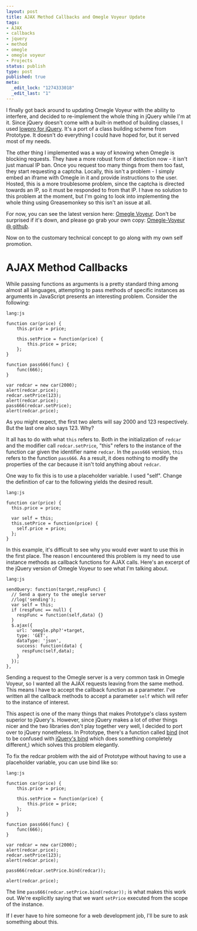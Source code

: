 ```yaml
--- 
layout: post
title: AJAX Method Callbacks and Omegle Voyeur Update
tags: 
- AJAX
- callbacks
- jquery
- method
- omegle
- omegle voyeur
- Projects
status: publish
type: post
published: true
meta: 
  _edit_lock: "1274333018"
  _edit_last: "1"
---
```

I finally got back around to updating Omegle Voyeur with the ability to 
interfere, and decided to re-implement the whole thing in jQuery while I'm at 
it. Since jQuery doesn't come with a built-in method of building classes, I used 
<a href="http://www.danwebb.net/2008/1/31/low-pro-for-jquery">lowpro for 
jQuery</a>. It's a port of a class building scheme from Prototype. It doesn't do 
everything I could have hoped for, but it served most of my needs.

The other thing I implemented was a way of knowing when Omegle is blocking 
requests. They have a more robust form of detection now - it isn't just manual 
IP ban. Once you request too many things from them too fast, they start 
requesting a captcha. Locally, this isn't a problem - I simply embed an iframe 
with Omegle in it and provide instructions to the user. Hosted, this is a more 
troublesome problem, since the captcha is directed towards an IP, so it must be 
responded to from that IP. I have no solution to this problem at the moment, but 
I'm going to look into implementing the whole thing using Greasemonkey so this 
isn't an issue at all.

For now, you can see the latest version here: <a 
href="http://jamie-wong.com/omegle/">Omegle Voyeur</a>. 
Don't be surprised if it's down, and please go grab your own copy: <a 
href="http://github.com/phleet/Omegle-Voyeur">Omegle-Voyeur @ github</a>.

Now on to the customary technical concept to go along with my own self promotion.

<h1>AJAX Method Callbacks</h1>
 While passing functions as arguments is a pretty standard thing among almost 
 all languages, attempting to pass methods of specific instances as arguments in 
 JavaScript presents an interesting problem. Consider the following:

    lang:js

    function car(price) {
        this.price = price;

        this.setPrice = function(price) {
            this.price = price;
        };
    }

    function pass666(func) {
        func(666);
    }

    var redcar = new car(2000);
    alert(redcar.price);
    redcar.setPrice(123);
    alert(redcar.price);
    pass666(redcar.setPrice);
    alert(redcar.price);

As you might expect, the first two alerts will say 2000 and 123 respectively. 
But the last one also says 123. Why?

It all has to do with what `this` refers to. Both in the initialization of 
`redcar` and the modifier call `redcar.setPrice`, "this" refers to the instance 
of the function car given the identifier name `redcar`. In the `pass666` 
version, `this` refers to the function `pass666`. As a result, it does nothing 
to modify the properties of the car because it isn't told anything about 
`redcar`.

One way to fix this is to use a placeholder variable. I used "self". Change the 
definition of car to the following yields the desired result.

    lang:js

    function car(price) {
      this.price = price;

      var self = this;
      this.setPrice = function(price) {
        self.price = price;
      };
    }

In this example, it's difficult to see why you would ever want to use this in 
the first place. The reason I encountered this problem is my need to use 
instance methods as callback functions for AJAX calls. Here's an excerpt of the 
jQuery version of Omegle Voyeur to see what I'm talking about.

    lang:js

    sendQuery: function(target,respFunc) {
      // Send a query to the omegle server
      //log('sending');
      var self = this;
      if (respFunc == null) {
        respFunc = function(self,data) {}
      }
      $.ajax({
        url: 'omegle.php?'+target,
        type: 'GET',
        dataType: 'json',
        success: function(data) {
          respFunc(self,data);
        }
      });
    },

Sending a request to the Omegle server is a very common task in Omegle Voyeur, 
so I wanted all the AJAX requests leaving from the same method. This means I 
have to accept the callback function as a parameter. I've written all the 
callback methods to accept a parameter `self` which will refer to the instance 
of interest.

This aspect is one of the many things that makes Prototype's class system 
superior to jQuery's. However, since jQuery makes a lot of other things nicer 
and the two libraries don't play together very well, I decided to port over to 
jQuery nonetheless. In Prototype, there's a function called <a 
href="http://www.prototypejs.org/api/function/bind">bind</a> (not to be confused 
with <a href="http://api.jquery.com/bind/">jQuery's bind</a> which does 
something completely different,) which solves this problem elegantly.

To fix the redcar problem with the aid of Prototype without having to use a 
placeholder variable, you can use bind like so:

    lang:js

    function car(price) {
        this.price = price;

        this.setPrice = function(price) {
            this.price = price;
        };
    }

    function pass666(func) {
        func(666);
    }

    var redcar = new car(2000);
    alert(redcar.price);
    redcar.setPrice(123);
    alert(redcar.price);

    pass666(redcar.setPrice.bind(redcar));

    alert(redcar.price);


The line `pass666(redcar.setPrice.bind(redcar));` is what makes this work out. 
We're explicitly saying that we want `setPrice` executed from the scope of the 
instance.

If I ever have to hire someone for a web development job, I'll be sure to ask 
something about this.

